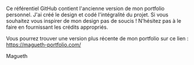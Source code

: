 Ce référentiel GitHub contient l'ancienne version de mon portfolio personnel. J'ai créé le design et codé l'intégralité du projet. Si vous souhaitez vous inspirer de mon design pas de soucis ! N'hésitez pas à le faire en fournissant les crédits appropriés.

Vous pourrez trouver une version plus récente de mon portfolio sur ce lien : https://magueth-portfolio.com/

Magueth
